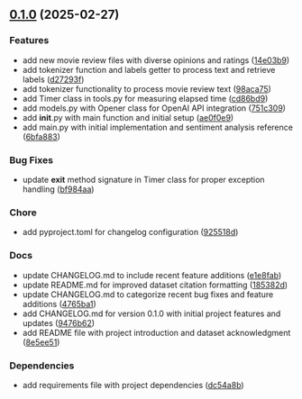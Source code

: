 <!-- insertion marker -->
<a name="0.1.0"></a>

## [0.1.0](https://github.com///compare/d270d12481f8b1d9ac2840b2ade2ea498a3f2168...0.1.0) (2025-02-27)

### Features

- add new movie review files with diverse opinions and ratings ([14e03b9](https://github.com///commit/14e03b9e1bb2643da18059c1996f12967d553e56))
- add tokenizer function and labels getter to process text and retrieve labels ([d27293f](https://github.com///commit/d27293f44c0de417b68132aba7fc299db201a1e7))
- add tokenizer functionality to process movie review text ([98aca75](https://github.com///commit/98aca75fa10cbff592f752e241faa10d4b188f8d))
- add Timer class in tools.py for measuring elapsed time ([cd86bd9](https://github.com///commit/cd86bd9d6a2a51fc3c06861eb573e19c779a50ce))
- add models.py with Opener class for OpenAI API integration ([751c309](https://github.com///commit/751c309cbf727871b9b344c43b0d6bde0c6ff470))
- add __init__.py with main function and initial setup ([ae0f0e9](https://github.com///commit/ae0f0e96c271203efe98e5afdb8fb125b8be9d9d))
- add main.py with initial implementation and sentiment analysis reference ([6bfa883](https://github.com///commit/6bfa8833efd26bd7451080f077f30929c4306bef))

### Bug Fixes

- update __exit__ method signature in Timer class for proper exception handling ([bf984aa](https://github.com///commit/bf984aa2626832e1e1bfca54bb90e156117ceb60))

### Chore

- add pyproject.toml for changelog configuration ([925518d](https://github.com///commit/925518dd69e036be778ae4a8f7343f6e643b3499))

### Docs

- update CHANGELOG.md to include recent feature additions ([e1e8fab](https://github.com///commit/e1e8fab76fddd94d70a2f330af308c56d2ab964d))
- update README.md for improved dataset citation formatting ([185382d](https://github.com///commit/185382d68e246fbbb89f4748396a388e1a28bcb4))
- update CHANGELOG.md to categorize recent bug fixes and feature additions ([4765ba1](https://github.com///commit/4765ba193641d4394eb5a57d3775d2aba3c3623e))
- add CHANGELOG.md for version 0.1.0 with initial project features and updates ([9476b62](https://github.com///commit/9476b62677f22f1e0fe2d5ee999d08cae595f263))
- add README file with project introduction and dataset acknowledgment ([8e5ee51](https://github.com///commit/8e5ee511b030737d6d4b1bc9d7235cc272ee74b1))

### Dependencies

- add requirements file with project dependencies ([dc54a8b](https://github.com///commit/dc54a8b7d3ae27201f0975940423f19b4285b01e))


